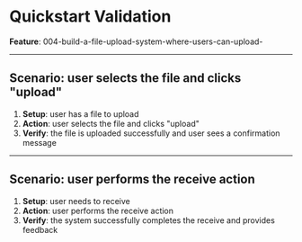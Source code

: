 # Quickstart Validation

**Feature**: 004-build-a-file-upload-system-where-users-can-upload-

---

## Scenario: user selects the file and clicks &quot;upload&quot;

1. **Setup**: user has a file to upload
2. **Action**: user selects the file and clicks &quot;upload&quot;
3. **Verify**: the file is uploaded successfully and user sees a confirmation message

---

## Scenario: user performs the receive action

1. **Setup**: user needs to receive
2. **Action**: user performs the receive action
3. **Verify**: the system successfully completes the receive and provides feedback

